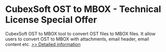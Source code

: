 # CubexSoft OST to MBOX - Technical License Special Offer
CubexSoft OST to MBOX tool to convert OST files to MBOX files. It allow users to convert OST to MBOX with attachments, email header, email content etc.
[>> Detailed information](https://secure.shareit.com/shareit/product.html?productid=300799645&affiliateid=200057808)